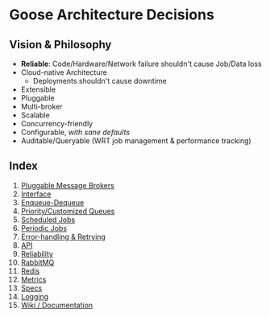Goose Architecture Decisions
==========

Vision & Philosophy
----------

- **Reliable**: Code/Hardware/Network failure shouldn't cause Job/Data loss
- Cloud-native Architecture
    - Deployments shouldn't cause downtime
- Extensible
- Pluggable
- Multi-broker
- Scalable
- Concurrency-friendly
- Configurable, *with sane defaults*
- Auditable/Queryable (WRT job management & performance tracking)

Index
----------

1. [Pluggable Message Brokers](https://github.com/nilenso/goose/blob/main/architecture-decisions/pages/pluggable-message-brokers.md)
1. [Interface](https://github.com/nilenso/goose/blob/main/architecture-decisions/pages/interface.md)
1. [Enqueue-Dequeue](https://github.com/nilenso/goose/blob/main/architecture-decisions/pages/enqueue-dequeue.md)
1. [Priority/Customized Queues](https://github.com/nilenso/goose/blob/main/architecture-decisions/pages/priority-queues.md)
1. [Scheduled Jobs](https://github.com/nilenso/goose/blob/main/architecture-decisions/pages/scheduled-jobs.md)
1. [Periodic Jobs](https://github.com/nilenso/goose/blob/main/architecture-decisions/pages/periodic-jobs.md)
1. [Error-handling & Retrying](https://github.com/nilenso/goose/blob/main/architecture-decisions/pages/error-handling.md)
1. [API](https://github.com/nilenso/goose/blob/main/architecture-decisions/pages/api.md)
1. [Reliability](https://github.com/nilenso/goose/blob/main/architecture-decisions/pages/reliability.md)
1. [RabbitMQ](https://github.com/nilenso/goose/blob/main/architecture-decisions/pages/rabbitmq.md)
1. [Redis](https://github.com/nilenso/goose/blob/main/architecture-decisions/pages/redis.md)
1. [Metrics](https://github.com/nilenso/goose/blob/main/architecture-decisions/pages/metrics.md)
1. [Specs](https://github.com/nilenso/goose/blob/main/architecture-decisions/pages/specs.md)
1. [Logging](https://github.com/nilenso/goose/blob/main/architecture-decisions/pages/logging.md)
1. [Wiki / Documentation](https://github.com/nilenso/goose/blob/main/architecture-decisions/pages/wiki.md)

